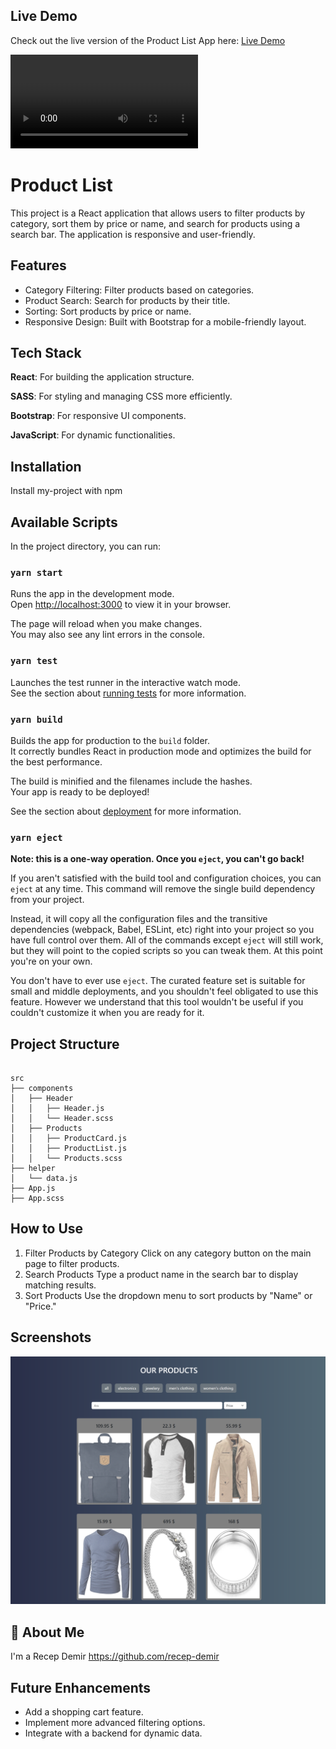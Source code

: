 ## **Live Demo**
Check out the live version of the Product List App here: [Live Demo](https://myproduct-list.netlify.app/)

![Home Page video](./public/assets/video.mp4)

# Product List

This project is a React application that allows users to filter products by category, sort them by price or name, and search for products using a search bar. The application is responsive and user-friendly.


## Features

- Category Filtering: Filter products based on categories.
- Product Search: Search for products by their title.
- Sorting: Sort products by price or name.
- Responsive Design: Built with Bootstrap for a mobile-friendly layout.


## Tech Stack

**React**: For building the application structure.

**SASS**: For styling and managing CSS more efficiently.

**Bootstrap**: For responsive UI components.

**JavaScript**: For dynamic functionalities.


## Installation

Install my-project with npm

## Available Scripts

In the project directory, you can run:

### `yarn start`

Runs the app in the development mode.\
Open [http://localhost:3000](http://localhost:3000) to view it in your browser.

The page will reload when you make changes.\
You may also see any lint errors in the console.

### `yarn test`

Launches the test runner in the interactive watch mode.\
See the section about [running tests](https://facebook.github.io/create-react-app/docs/running-tests) for more information.

### `yarn build`

Builds the app for production to the `build` folder.\
It correctly bundles React in production mode and optimizes the build for the best performance.

The build is minified and the filenames include the hashes.\
Your app is ready to be deployed!

See the section about [deployment](https://facebook.github.io/create-react-app/docs/deployment) for more information.

### `yarn eject`

**Note: this is a one-way operation. Once you `eject`, you can't go back!**

If you aren't satisfied with the build tool and configuration choices, you can `eject` at any time. This command will remove the single build dependency from your project.

Instead, it will copy all the configuration files and the transitive dependencies (webpack, Babel, ESLint, etc) right into your project so you have full control over them. All of the commands except `eject` will still work, but they will point to the copied scripts so you can tweak them. At this point you're on your own.

You don't have to ever use `eject`. The curated feature set is suitable for small and middle deployments, and you shouldn't feel obligated to use this feature. However we understand that this tool wouldn't be useful if you couldn't customize it when you are ready for it.


## Project Structure
```    

src
├── components
│   ├── Header
│   │   ├── Header.js
│   │   └── Header.scss
│   ├── Products
│   │   ├── ProductCard.js
│   │   ├── ProductList.js
│   │   └── Products.scss
├── helper
│   └── data.js
├── App.js
├── App.scss
```

## How to Use

1. Filter Products by Category
Click on any category button on the main page to filter products.
2. Search Products
Type a product name in the search bar to display matching results.
3. Sort Products
Use the dropdown menu to sort products by "Name" or "Price."
## Screenshots

![App Screenshot](./public/assets/image.png)


## 🚀 About Me
I'm a Recep Demir
https://github.com/recep-demir


## Future Enhancements

- Add a shopping cart feature.
- Implement more advanced filtering options.
- Integrate with a backend for dynamic data.